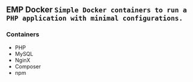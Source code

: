 ## EMP Docker `Simple Docker containers to run a PHP application with minimal configurations.`

### Containers
- PHP
- MySQL
- NginX
- Composer
- npm
